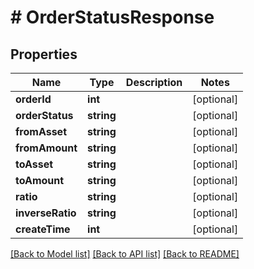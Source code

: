 # # OrderStatusResponse

## Properties

Name | Type | Description | Notes
------------ | ------------- | ------------- | -------------
**orderId** | **int** |  | [optional]
**orderStatus** | **string** |  | [optional]
**fromAsset** | **string** |  | [optional]
**fromAmount** | **string** |  | [optional]
**toAsset** | **string** |  | [optional]
**toAmount** | **string** |  | [optional]
**ratio** | **string** |  | [optional]
**inverseRatio** | **string** |  | [optional]
**createTime** | **int** |  | [optional]

[[Back to Model list]](../../README.md#models) [[Back to API list]](../../README.md#endpoints) [[Back to README]](../../README.md)
